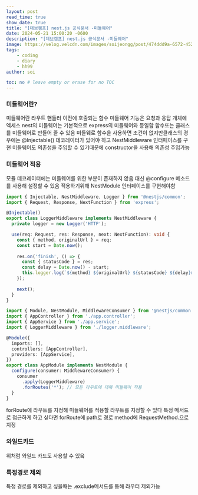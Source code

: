 ```yaml
---
layout: post
read_time: true
show_date: true
title: "[데브캠프] nest.js 공식문서 -미들웨어"
date: 2024-05-21 15:00:20 -0600
description: "[데브캠프] nest.js 공식문서 -미들웨어"
image: https://velog.velcdn.com/images/soijeongg/post/474ddd9a-6572-4525-bd88-5f13477384f5/image.png
tags: 
    - coding
    - diary
    - hh99
author: soi

toc: no # leave empty or erase for no TOC
---
```


### 미들웨어란?
미들웨어란 라우트 핸들러 이전에 호출되는 함수
미들웨어 기능은 요청과 응답 개체에 엑세스
nest의 미들웨어는 기본적으로 express의 미들웨어와 등일함
함수또는 클래스를 미들웨어로 만들어 줄 수 있음
미들웨로 함수을 사용하면 조건이 없지만클래스의 경우에는 @Injectable() 데코레이터가 있어야 하고 NestMiddleware 인터페이스를 구현
미들웨어도 의존성을 주입할 수 있기때문에 constructor을 사용해 의존성 주입가능

### 미들웨어 적용
모듈 데코레이터에는 미들웨어를 위한 부분이 존재하지 않음
대신 @configure 메소드를 사용해 설정할 수 있음
적용하기위해 NestModule 인터페이스를 구현해야함
```typescript
import { Injectable, NestMiddleware, Logger } from '@nestjs/common';
import { Request, Response, NextFunction } from 'express';

@Injectable()
export class LoggerMiddleware implements NestMiddleware {
  private logger = new Logger('HTTP');

  use(req: Request, res: Response, next: NextFunction): void {
    const { method, originalUrl } = req;
    const start = Date.now();
    
    res.on('finish', () => {
      const { statusCode } = res;
      const delay = Date.now() - start;
      this.logger.log(`${method} ${originalUrl} ${statusCode} ${delay}ms`);
    });
    
    next();
  }
}
```

```typescript
import { Module, NestModule, MiddlewareConsumer } from '@nestjs/common';
import { AppController } from './app.controller';
import { AppService } from './app.service';
import { LoggerMiddleware } from './logger.middleware';

@Module({
  imports: [],
  controllers: [AppController],
  providers: [AppService],
})
export class AppModule implements NestModule {
  configure(consumer: MiddlewareConsumer) {
    consumer
      .apply(LoggerMiddleware)
      .forRoutes('*'); // 모든 라우트에 대해 미들웨어 적용
  }
}

```
forRoute에 라우트를 지정해 미들웨어를 적용할 라우트를 지정할 수 있다
특정 메서드로 접근하게 하고 싶다면 forRoute에 path로 경로 method에 RequestMethod.으로 지정

### 와일드카드 
위처럼 와일드 카드도 사용할 수 있읔 

### 특정경로 제외
특정 경로를 제외하고 싶을때는 .exclude메서드를 통해 라우터 제외가능

